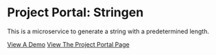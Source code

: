 # Project Portal: Stringen

This is a microservice to generate a string with a predetermined length.

[View A Demo](https://honeydewpowerfulextensions--anishanne.repl.co/stringen/)
[View The Project Portal Page](portal.kognise.dev)
